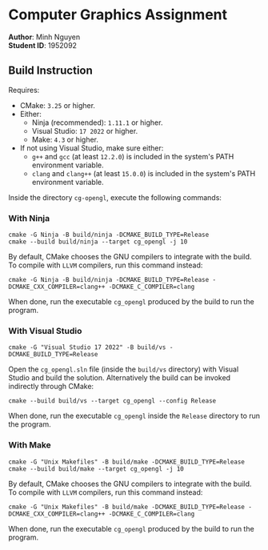# Computer Graphics Assignment
**Author**: Minh Nguyen  
**Student ID**: 1952092

## Build Instruction
Requires:
- CMake: `3.25` or higher.
- Either: 
  - Ninja (recommended): `1.11.1` or higher.
  - Visual Studio: `17 2022` or higher.
  - Make: `4.3` or higher.
- If not using Visual Studio, make sure either: 
  - `g++` and `gcc` (at least `12.2.0`) is included in the system's PATH environment variable.
  - `clang` and `clang++` (at least `15.0.0`) is included in the system's PATH environment variable.

Inside the directory `cg-opengl`, execute the following commands:

### With Ninja
```commandline
cmake -G Ninja -B build/ninja -DCMAKE_BUILD_TYPE=Release
cmake --build build/ninja --target cg_opengl -j 10
```
By default, CMake chooses the GNU compilers to integrate with the build. To compile with `LLVM` compilers, run this 
command instead:
```commandline
cmake -G Ninja -B build/ninja -DCMAKE_BUILD_TYPE=Release -DCMAKE_CXX_COMPILER=clang++ -DCMAKE_C_COMPILER=clang
```
When done, run the executable `cg_opengl` produced by the build to run the program.

### With Visual Studio
```commandline
cmake -G "Visual Studio 17 2022" -B build/vs -DCMAKE_BUILD_TYPE=Release
```
Open the `cg_opengl.sln` file (inside the `build/vs` directory) with Visual Studio and build the solution. Alternatively 
the build can be invoked indirectly through CMake:
```commandline
cmake --build build/vs --target cg_opengl --config Release
```
When done, run the executable `cg_opengl` inside the `Release` directory to run the program.

### With Make
```commandline
cmake -G "Unix Makefiles" -B build/make -DCMAKE_BUILD_TYPE=Release
cmake --build build/make --target cg_opengl -j 10
```
By default, CMake chooses the GNU compilers to integrate with the build. To compile with `LLVM` compilers, run this 
command instead:
```commandline
cmake -G "Unix Makefiles" -B build/make -DCMAKE_BUILD_TYPE=Release -DCMAKE_CXX_COMPILER=clang++ -DCMAKE_C_COMPILER=clang
```
When done, run the executable `cg_opengl` produced by the build to run the program.